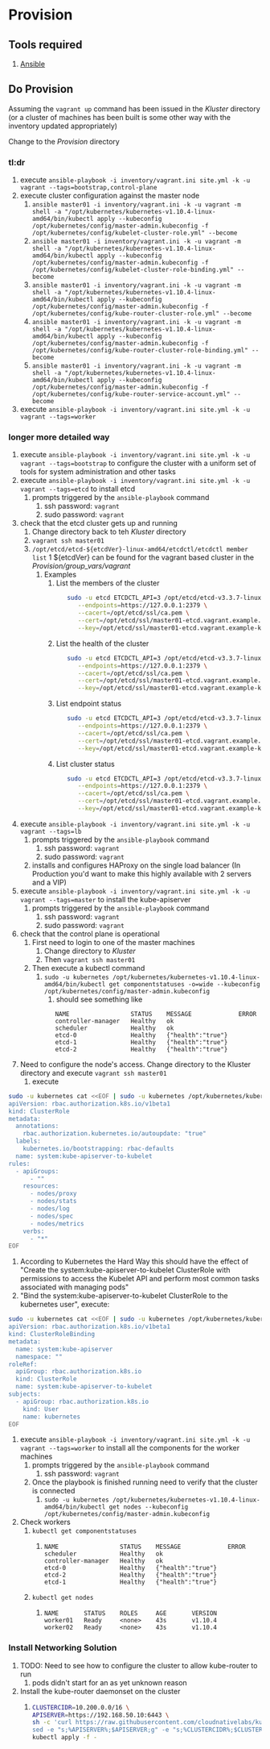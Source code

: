 # Provision

## Tools required
1. [Ansible](https://docs.ansible.com/ansible/latest/index.html)

## Do Provision
Assuming the `vagrant up` command has been issued in the _Kluster_ directory (or a cluster of machines
has been built is some other way with the inventory updated appropriately)

Change to the _Provision_ directory

### tl:dr
1. execute `ansible-playbook -i inventory/vagrant.ini site.yml -k -u vagrant --tags=bootstrap,control-plane`
1. execute cluster configuration against the master node 
   1. `ansible master01 -i inventory/vagrant.ini -k -u vagrant -m shell -a "/opt/kubernetes/kubernetes-v1.10.4-linux-amd64/bin/kubectl apply --kubeconfig /opt/kubernetes/config/master-admin.kubeconfig -f /opt/kubernetes/config/kubelet-cluster-role.yml" --become`
   1. `ansible master01 -i inventory/vagrant.ini -k -u vagrant -m shell -a "/opt/kubernetes/kubernetes-v1.10.4-linux-amd64/bin/kubectl apply --kubeconfig /opt/kubernetes/config/master-admin.kubeconfig -f /opt/kubernetes/config/kubelet-cluster-role-binding.yml" --become`
   1. `ansible master01 -i inventory/vagrant.ini -k -u vagrant -m shell -a "/opt/kubernetes/kubernetes-v1.10.4-linux-amd64/bin/kubectl apply --kubeconfig /opt/kubernetes/config/master-admin.kubeconfig -f /opt/kubernetes/config/kube-router-cluster-role.yml" --become`
   1. `ansible master01 -i inventory/vagrant.ini -k -u vagrant -m shell -a "/opt/kubernetes/kubernetes-v1.10.4-linux-amd64/bin/kubectl apply --kubeconfig /opt/kubernetes/config/master-admin.kubeconfig -f /opt/kubernetes/config/kube-router-cluster-role-binding.yml" --become`
   1. `ansible master01 -i inventory/vagrant.ini -k -u vagrant -m shell -a "/opt/kubernetes/kubernetes-v1.10.4-linux-amd64/bin/kubectl apply --kubeconfig /opt/kubernetes/config/master-admin.kubeconfig -f /opt/kubernetes/config/kube-router-service-account.yml" --become`
1. execute `ansible-playbook -i inventory/vagrant.ini site.yml -k -u vagrant --tags=worker`

### longer more detailed way
1. execute `ansible-playbook -i inventory/vagrant.ini site.yml -k -u vagrant --tags=bootstrap` to configure the cluster
   with a uniform set of tools for system administration and other tasks
1. execute `ansible-playbook -i inventory/vagrant.ini site.yml -k -u vagrant --tags=etcd` to install etcd
   1. prompts triggered by the `ansible-playbook` command
      1. ssh password: `vagrant`
      1. sudo password: `vagrant`
1. check that the etcd cluster gets up and running
   1. Change directory back to teh _Kluster_ directory
   1. `vagrant ssh master01`
   1. `/opt/etcd/etcd-${etcdVer}-linux-amd64/etcdctl/etcdctl member list`
      1 ${etcdVer} can be found for the vagrant based cluster in the _Provision/group_vars/vagrant_
      1. Examples
         1. List the members of the cluster
            ```bash
               sudo -u etcd ETCDCTL_API=3 /opt/etcd/etcd-v3.3.7-linux-amd64/etcdctl member list \
                  --endpoints=https://127.0.0.1:2379 \
                  --cacert=/opt/etcd/ssl/ca.pem \
                  --cert=/opt/etcd/ssl/master01-etcd.vagrant.example.pem \
                  --key=/opt/etcd/ssl/master01-etcd.vagrant.example-key.pem
            ```
         1. List the health of the cluster
            ```bash
               sudo -u etcd ETCDCTL_API=3 /opt/etcd/etcd-v3.3.7-linux-amd64/etcdctl endpoint --cluster health \
                  --endpoints=https://127.0.0.1:2379 \
                  --cacert=/opt/etcd/ssl/ca.pem \
                  --cert=/opt/etcd/ssl/master01-etcd.vagrant.example.pem \
                  --key=/opt/etcd/ssl/master01-etcd.vagrant.example-key.pem
            ```
         1. List endpoint status
            ```bash
               sudo -u etcd ETCDCTL_API=3 /opt/etcd/etcd-v3.3.7-linux-amd64/etcdctl -w table endpoint status \
                  --endpoints=https://127.0.0.1:2379 \
                  --cacert=/opt/etcd/ssl/ca.pem \
                  --cert=/opt/etcd/ssl/master01-etcd.vagrant.example.pem \
                  --key=/opt/etcd/ssl/master01-etcd.vagrant.example-key.pem
            ```
         1. List cluster status
            ```bash
               sudo -u etcd ETCDCTL_API=3 /opt/etcd/etcd-v3.3.7-linux-amd64/etcdctl -w table endpoint --cluster status \
                  --endpoints=https://127.0.0.1:2379 \
                  --cacert=/opt/etcd/ssl/ca.pem \
                  --cert=/opt/etcd/ssl/master01-etcd.vagrant.example.pem \
                  --key=/opt/etcd/ssl/master01-etcd.vagrant.example-key.pem
            ```
1. execute `ansible-playbook -i inventory/vagrant.ini site.yml -k -u vagrant --tags=lb`
   1. prompts triggered by the `ansible-playbook` command
      1. ssh password: `vagrant`
      1. sudo password: `vagrant`
   1. installs and configures HAProxy on the single load balancer (In Production you'd want to make this highly available with 2 servers and a VIP)
1. execute `ansible-playbook -i inventory/vagrant.ini site.yml -k -u vagrant --tags=master` to install the kube-apiserver
   1. prompts triggered by the `ansible-playbook` command
      1. ssh password: `vagrant`
      1. sudo password: `vagrant`
1. check that the control plane is operational
   1. First need to login to one of the master machines
      1. Change directory to _Kluster_
      1. Then `vagrant ssh master01`
   1. Then execute a kubectl command
      1. `sudo -u kubernetes /opt/kubernetes/kubernetes-v1.10.4-linux-amd64/bin/kubectl get componentstatuses -o=wide --kubeconfig /opt/kubernetes/config/master-admin.kubeconfig`
         1. should see something like
         ```text
            NAME                 STATUS    MESSAGE             ERROR
            controller-manager   Healthy   ok
            scheduler            Healthy   ok
            etcd-0               Healthy   {"health":"true"}
            etcd-1               Healthy   {"health":"true"}
            etcd-2               Healthy   {"health":"true"}
         ```
1. Need to configure the node's access.  Change directory to the Kluster directory and execute `vagrant ssh master01`
   1. execute 
```bash
sudo -u kubernetes cat <<EOF | sudo -u kubernetes /opt/kubernetes/kubernetes-v1.10.4-linux-amd64/bin/kubectl apply --kubeconfig /opt/kubernetes/config/master-admin.kubeconfig -f -
apiVersion: rbac.authorization.k8s.io/v1beta1
kind: ClusterRole
metadata:
  annotations:
    rbac.authorization.kubernetes.io/autoupdate: "true"
  labels:
    kubernetes.io/bootstrapping: rbac-defaults
  name: system:kube-apiserver-to-kubelet
rules:
  - apiGroups:
      - ""
    resources:
      - nodes/proxy
      - nodes/stats
      - nodes/log
      - nodes/spec
      - nodes/metrics
    verbs:
      - "*"
EOF
```
   1. According to Kubernetes the Hard Way this should have the effect of "Create the system:kube-apiserver-to-kubelet 
      ClusterRole with permissions to access the Kubelet API and perform most common tasks associated with managing pods"
   1. "Bind the system:kube-apiserver-to-kubelet ClusterRole to the kubernetes user", execute:
```bash
sudo -u kubernetes cat <<EOF | sudo -u kubernetes /opt/kubernetes/kubernetes-v1.10.4-linux-amd64/bin/kubectl apply --kubeconfig /opt/kubernetes/config/master-admin.kubeconfig -f -
apiVersion: rbac.authorization.k8s.io/v1beta1
kind: ClusterRoleBinding
metadata:
  name: system:kube-apiserver
  namespace: ""
roleRef:
  apiGroup: rbac.authorization.k8s.io
  kind: ClusterRole
  name: system:kube-apiserver-to-kubelet
subjects:
  - apiGroup: rbac.authorization.k8s.io
    kind: User
    name: kubernetes
EOF
```
1. execute `ansible-playbook -i inventory/vagrant.ini site.yml -k -u vagrant --tags=worker` to install all the components for the worker machines
   1. prompts triggered by the `ansible-playbook` command
      1. ssh password: `vagrant`
   1. Once the playbook is finished running need to verify that the cluster is connected
      1. `sudo -u kubernetes /opt/kubernetes/kubernetes-v1.10.4-linux-amd64/bin/kubectl get nodes --kubeconfig /opt/kubernetes/config/master-admin.kubeconfig`
1. Check workers
   1. `kubectl get componentstatuses`
      1. ```
         NAME                 STATUS    MESSAGE             ERROR
         scheduler            Healthy   ok
         controller-manager   Healthy   ok
         etcd-0               Healthy   {"health":"true"}
         etcd-2               Healthy   {"health":"true"}
         etcd-1               Healthy   {"health":"true"}
         ```
   1. `kubectl get nodes`
      1. ```
         NAME       STATUS    ROLES     AGE       VERSION
         worker01   Ready     <none>    43s       v1.10.4
         worker02   Ready     <none>    43s       v1.10.4
         ```

### Install Networking Solution
1. TODO: Need to see how to configure the cluster to allow kube-router to run
   1. pods didn't start for an as yet unknown reason
1. Install the kube-router daemonset on the cluster
   1. ```bash
      CLUSTERCIDR=10.200.0.0/16 \
      APISERVER=https://192.168.50.10:6443 \
      sh -c 'curl https://raw.githubusercontent.com/cloudnativelabs/kube-router/master/daemonset/generic-kuberouter-all-features.yaml -o - | \
      sed -e "s;%APISERVER%;$APISERVER;g" -e "s;%CLUSTERCIDR%;$CLUSTERCIDR;g"' | \
      kubectl apply -f -
      ```